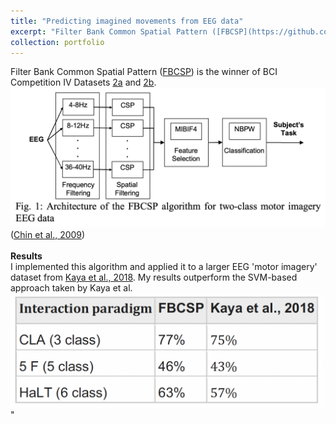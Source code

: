 ```yaml
---
title: "Predicting imagined movements from EEG data"
excerpt: "Filter Bank Common Spatial Pattern ([FBCSP](https://github.com/AsaBarthMaron/eeg_motor_imagery)) is the winner of BCI Competition IV Datasets [2a](http://www.bbci.de/competition/iv/results/#dataset2a) and [2b](http://www.bbci.de/competition/iv/results/#dataset2b). I implemented this algorithm and applied it to a larger EEG 'motor imagery' dataset from [Kaya et al., 2018](https://www.nature.com/articles/sdata2018211). My results outperform the SVM-based approach taken by Kaya et al. <br/><br/><img src='/images/fbcsp_results.png' width='500'><br/>"
collection: portfolio
---
```


Filter Bank Common Spatial Pattern ([FBCSP](https://github.com/AsaBarthMaron/eeg_motor_imagery)) is the winner of BCI Competition IV Datasets [2a](http://www.bbci.de/competition/iv/results/#dataset2a) and [2b](http://www.bbci.de/competition/iv/results/#dataset2b). <br/><img src='/files/FBCSP.png' width='600'><br/>([Chin et al., 2009](https://www.frontiersin.org/articles/10.3389/fnins.2012.00039/full)) <br/><br/> **Results** <br/> I implemented this algorithm and applied it to a larger EEG 'motor imagery' dataset from [Kaya et al., 2018](https://www.nature.com/articles/sdata2018211). My results outperform the SVM-based approach taken by Kaya et al. <br/><img src='/images/fbcsp_results.png' width='500'>"
